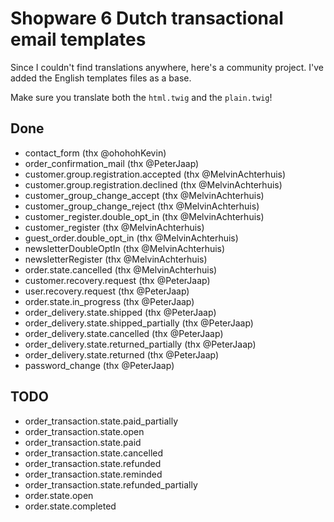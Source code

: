 # Shopware 6 Dutch transactional email templates

Since I couldn't find translations anywhere, here's a community project. I've added the English templates files as a base.

Make sure you translate both the `html.twig` and the `plain.twig`!

## Done
- contact_form (thx @ohohohKevin)
- order_confirmation_mail (thx @PeterJaap)
- customer.group.registration.accepted (thx @MelvinAchterhuis)
- customer.group.registration.declined (thx @MelvinAchterhuis)
- customer_group_change_accept (thx @MelvinAchterhuis)
- customer_group_change_reject (thx @MelvinAchterhuis)
- customer_register.double_opt_in (thx @MelvinAchterhuis)
- customer_register (thx @MelvinAchterhuis)
- guest_order.double_opt_in (thx @MelvinAchterhuis)
- newsletterDoubleOptIn (thx @MelvinAchterhuis)
- newsletterRegister (thx @MelvinAchterhuis)
- order.state.cancelled (thx @MelvinAchterhuis)
- customer.recovery.request (thx @PeterJaap)
- user.recovery.request (thx @PeterJaap)
- order.state.in_progress (thx @PeterJaap)
- order_delivery.state.shipped (thx @PeterJaap)
- order_delivery.state.shipped_partially (thx @PeterJaap)
- order_delivery.state.cancelled (thx @PeterJaap)
- order_delivery.state.returned_partially (thx @PeterJaap)
- order_delivery.state.returned (thx @PeterJaap)
- password_change (thx @PeterJaap)

## TODO
- order_transaction.state.paid_partially
- order_transaction.state.open
- order_transaction.state.paid
- order_transaction.state.cancelled
- order_transaction.state.refunded
- order_transaction.state.reminded
- order_transaction.state.refunded_partially
- order.state.open
- order.state.completed